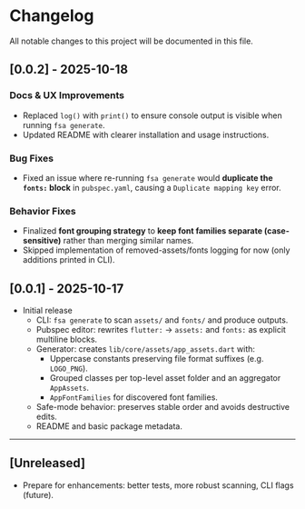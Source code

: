 # Changelog

All notable changes to this project will be documented in this file.

## [0.0.2] - 2025-10-18
### Docs & UX Improvements
- Replaced `log()` with `print()` to ensure console output is visible when running `fsa generate`.
- Updated README with clearer installation and usage instructions.

### Bug Fixes
- Fixed an issue where re-running `fsa generate` would **duplicate the `fonts:` block** in `pubspec.yaml`, causing a `Duplicate mapping key` error.

### Behavior Fixes
- Finalized **font grouping strategy** to **keep font families separate (case-sensitive)** rather than merging similar names.
- Skipped implementation of removed-assets/fonts logging for now (only additions printed in CLI).

## [0.0.1] - 2025-10-17
- Initial release
  - CLI: `fsa generate` to scan `assets/` and `fonts/` and produce outputs.
  - Pubspec editor: rewrites `flutter:` → `assets:` and `fonts:` as explicit multiline blocks.
  - Generator: creates `lib/core/assets/app_assets.dart` with:
    - Uppercase constants preserving file format suffixes (e.g. `LOGO_PNG`).
    - Grouped classes per top-level asset folder and an aggregator `AppAssets`.
    - `AppFontFamilies` for discovered font families.
  - Safe-mode behavior: preserves stable order and avoids destructive edits.
  - README and basic package metadata.

---

## [Unreleased]
- Prepare for enhancements: better tests, more robust scanning, CLI flags (future).
